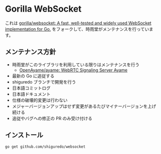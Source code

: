 # Gorilla WebSocket

これは [gorilla/websocket: A fast, well\-tested and widely used WebSocket implementation for Go\.](https://github.com/gorilla/websocket) をフォークして、時雨堂がメンテナンスを行っています。

## メンテナンス方針

- 時雨堂がこのライブラリを利用している限りはメンテナンスを行う
  - [OpenAyame/ayame: WebRTC Signaling Server Ayame](https://github.com/OpenAyame/ayame)
- 最新の Go に追従する
- shiguredo ブランチで開発を行う
- 日本語コミットログ
- 日本語ドキュメント
- 仕様の破壊的変更は行わない
- メジャーバージョンアップはせず変更があるたびマイナーバージョンを上げ続ける
- 追従やバグへの修正の PR のみ受け付ける

## インストール

    go get github.com/shiguredo/websocket
